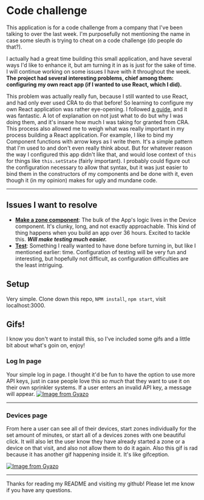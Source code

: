 # Code challenge

This application is for a code challenge from a company that I've been talking to over the last week. I'm purposefully not mentioning the name in case some sleuth is trying to cheat on a code challenge (do people do that?).

I actually had a great time building this small application, and have several ways I'd like to enhance it, but am turning it in as is just for the sake of time. I will continue working on some issues I have with it throughout the week. **The project had several interesting problems, chief among them: configuring my own react app (if I wanted to use React, which I did).**

This problem was actually really fun, because I still wanted to use React, and had only ever used CRA to do that before! So learning to configure my own React application was rather eye-opening. I followed [a guide](https://blog.usejournal.com/creating-a-react-app-from-scratch-f3c693b84658), and it was fantastic. A lot of explanation on not just what to do but why I was doing them, and it's insane how much I was taking for granted from CRA. This process also allowed me to weigh what was really important in my process building a React application. For example, I like to bind my Component functions with arrow keys as I write them. It's a simple pattern that I'm used to and don't even really think about. But for whatever reason the way I configured this app didn't like that, and would lose context of `this` for things like `this.setState` (fairly important). I probably could figure out the configuration necessary to allow that syntax, but it was just easier to bind them in the constructors of my components and be done with it, even though it (in my opinion) makes for ugly and mundane code.

---

## Issues I want to resolve

* **[Make a zone component](https://github.com/YayFiber/Hydrate-2.0/issues/6)**: The bulk of the App's logic lives in the Device component. It's clunky, long, and not exactly approachable. This kind of thing happens when you build an app over 36 hours. Excited to tackle this. **_Will make testing much easier._**
* **[Test](https://github.com/YayFiber/Hydrate-2.0/issues/7)**: Something I really wanted to have done before turning in, but like I mentioned earlier: time. Configuration of testing will be very fun and interesting, but hopefully not difficult, as configuration difficulties are the least intriguing.

## Setup

Very simple. Clone down this repo, `NPM install`, `npm start`, visit localhost:3000. 

## Gifs!

I know you don't want to install this, so I've included some gifs and a little bit about what's goin on, enjoy!

### Log In page
Your simple log in page. I thought it'd be fun to have the option to use more API keys, just in case people love this _so much_ that they want to use it on their own sprinkler systems. If a user enters an invalid API key, a message will appear.
[![Image from Gyazo](https://i.gyazo.com/6ee5ea66a7c455f00a51894c2af3d816.gif)](https://gyazo.com/6ee5ea66a7c455f00a51894c2af3d816)

---

### Devices page
From here a user can see all of their devices, start zones individually for the set amount of minutes, or start all of a devices zones with one beautiful click. It will also let the user know they have already started a zone or a device on that visit, and also not allow them to do it again. Also this gif is rad because it has another gif happening inside it. It's like gifception.

[![Image from Gyazo](https://i.gyazo.com/f952e2aee901ce5f8348b9680f61d179.gif)](https://gyazo.com/f952e2aee901ce5f8348b9680f61d179)

---

Thanks for reading my README and visiting my github! Please let me know if you have any questions.